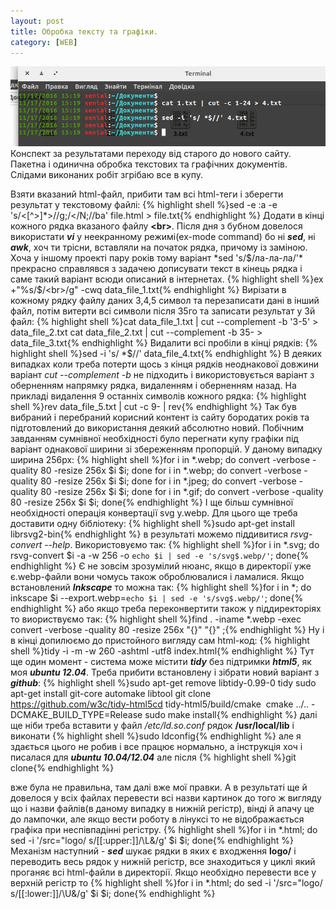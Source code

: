 ```yaml
---
layout: post
title: Обробка тексту та графіки.
category: [WEB]
---
```

![build](/assets/media/site-building.webp?style=head)  
Конспект за результатами переходу від старого до нового сайту. Пакетна і одинична обробка текстових та графічних документів. Слідами виконаних робіт згрібаю все в купу.<!--more-->  

Взяти вказаний html-файл, прибити там всі html-теги і зберегти результат у текстовому файлі:
    {% highlight shell %}sed -e :a -e 's/&lt;[^&gt;]*&gt;//g;/&lt;/N;//ba' file.html &gt; file.txt{% endhighlight %}
Додати в кінці кожного рядка вказаного файлу **&lt;br&gt;**. Після дня з бубном довелося використати ***vi*** у неекранному режимі(ex-mode command) бо ні ***sed***, ні ***awk***, хоч ти трісни, вставляли на початок рядка, причому із заміною. Хоча у іншому проекті пару років тому варіант *sed 's/$/ла-ла-ла/'* прекрасно справлявся з задачею дописувати текст в кінець рядка і саме такий варіант всюди описаний в інтернетах.
    {% highlight shell %}ex +"%s/$/&lt;br&gt;/g" -cwq data_file_1.txt{% endhighlight %}
Вирізати в кожному рядку файлу даних 3,4,5 символ та перезаписати дані в інший файл, потім витерти всі символи після 35го та записати результат у 3й файл:
    {% highlight shell %}cat data_file_1.txt | cut --complement -b '3-5' &gt; data_file_2.txt
cat data_file_2.txt | cut --complement -b 35- &gt; data_file_3.txt{% endhighlight %}
Видалити всі пробіли в кінці рядків:
    {% highlight shell %}sed -i 's/ *$//' data_file_4.txt{% endhighlight %}
В деяких випадках коли треба потерти щось з кінця рядків неоднакової довжини варіант  *cut --complement -b* не підходить і використовується варіант з оберненням напрямку рядка, видаленням і оберненням назад. На прикладі видалення 9 останніх символів кожного рядка:
    {% highlight shell %}rev data_file_5.txt  | cut -c 9- | rev{% endhighlight %}
Так був вибраний і перебраний корисний контент із сайту бородатих років та підготовлений до використання деякий абсолютно новий. Побічним завданням сумнівної необхідності було перегнати купу графіки під варіант однакової ширини зі збереженням пропорцій. У даному випадку ширина 256px:
    {% highlight shell %}for i in *.webp; do convert -verbose -quality 80 -resize 256x $i $i; done
for i in *.webp; do convert -verbose -quality 80 -resize 256x $i $i; done
for i in *.jpeg; do convert -verbose -quality 80 -resize 256x $i $i; done
for i in *.gif; do convert -verbose -quality 80 -resize 256x $i $i; done{% endhighlight %}
І ще більш сумнівної необхідності операція конвертації svg у.webp. Для цього ще треба доставити одну бібліотеку:
    {% highlight shell %}sudo apt-get install librsvg2-bin{% endhighlight %}
в результаті можемо піддивитися *rsvg-convert --help*. Використовуємо так:
    {% highlight shell %}for i in *.svg; do rsvg-convert $i -a -w 256 -o `echo $i | sed -e 's/svg$.webp/'`; done{% endhighlight %}
Є не зовсім зрозумілий нюанс, якщо в директорії уже є.webp-файли вони чомусь також оброблювалися і ламалися. Якщо встановлений ***Inkscape*** то можна так:
    {% highlight shell %}for i in *; do inkscape $i --export.webp=`echo $i | sed -e 's/svg$.webp/'`; done{% endhighlight %}
або якщо треба переконвертити також у піддиректоріях то виориствуємо так:
    {% highlight shell %}find . -iname \*.webp -exec convert -verbose -quality 80 -resize 256x "{}" "{}" \;{% endhighlight %}
Ну і в кінці допилюємо до пристойного вигляду сам html-код:
    {% highlight shell %}tidy -i -m -w 260 -ashtml -utf8 index.html{% endhighlight %}
Тут ще один момент - система може містити ***tidy*** без підтримки ***html5***, як моя ***ubuntu 12.04***. Треба прибити встановлену і зібрати новий варіант з ***github***:
    {% highlight shell %}sudo apt-get remove libtidy-0.99-0 tidy
sudo apt-get install git-core automake libtool
git clone https://github.com/w3c/tidy-html5cd tidy-html5/build/cmake&nbsp;
cmake ../.. -DCMAKE_BUILD_TYPE=Release
sudo make install{% endhighlight %}
далі ще ніби треба вставити у файл */etc/ld.so.conf* рядок **/usr/local/lib** і виконати     {% highlight shell %}sudo ldconfig{% endhighlight %} але я здається цього не робив і все працює нормально, а інструкція хоч і писалася для ***ubuntu 10.04/12.04*** але після
    {% highlight shell %}git clone{% endhighlight %}

вже була не правильна, там далі вже мої правки.
А в результаті ще й довелося у всіх файлах перевести всі назви картинок до того ж вигляду що і назви файлів(в даному випадку в нижній регістр), вінді й апачу це до лампочки, але якщо вести роботу в лінуксі то не відображається графіка при неспівпадінні регістру.
    {% highlight shell %}for i in *.html; do sed -i '/src=\"logo/ s/[[:upper:]]/\L&amp;/g' $i $i; done{% endhighlight %}
Механізм наступний - ***sed*** шукає рядки в яких є входження **logo/** і переводить весь рядок у нижній регістр, все знаходиться у циклі який проганяє всі html-файли в директорії. Якщо необхідно перевести все у верхній регістр то
    {% highlight shell %}for i in *.html; do sed -i '/src=\"logo/ s/[[:lower:]]/\U&amp;/g' $i $i; done{% endhighlight %}
